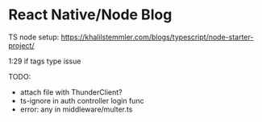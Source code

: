 # React Native/Node Blog

TS node setup: https://khalilstemmler.com/blogs/typescript/node-starter-project/

1:29 if tags type issue

TODO:

* attach file with ThunderClient?
* ts-ignore in auth controller login func
* error: any in middleware/multer.ts